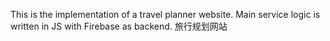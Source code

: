 This is the implementation of a travel planner website. Main service logic is written in JS with Firebase as backend. 
旅行规划网站
